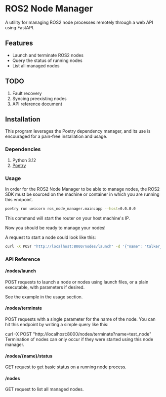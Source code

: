 # ROS2 Node Manager

A utility for managing ROS2 node processes remotely through a web API using FastAPI.

## Features

- Launch and terminate ROS2 nodes
- Query the status of running nodes
- List all managed nodes

## TODO
1. Fault recovery
2. Syncing preexisting nodes
3. API reference document

## Installation

This program leverages the Poetry dependency manager, and its use is encouraged for a pain-free installation and usage.

### Dependencies

1. Python 3.12
2. [Poetry](https://python-poetry.org/docs/#installing-with-the-official-installer)

### Usage

In order for the ROS2 Node Manager to be able to manage nodes, the ROS2 SDK must be sourced on the machine or container in which you are running this endpoint.

```bash
poetry run uvicorn ros_node_manager.main:app --host=0.0.0.0
```

This command will start the router on your host machine's IP.

Now you should be ready to manage your nodes!

A request to start a node could look like this:
```bash
curl -X POST "http://localhost:8000/nodes/launch" -d '{"name": "talker_node_example", "package": "demo_nodes_cpp", "executable": "talker"}' -H "Content-Type: application/json"
```

### API Reference
#### /nodes/launch
POST requests to launch a node or nodes using launch files, or a plain executable, with parameters if desired.

See the example in the usage section.

#### /nodes/terminate
POST requests with a single parameter for the name of the node. You can hit this endpoint by writing a simple query like this:

curl -X POST "http://localhost:8000/nodes/terminate?name=test_node"
Termination of nodes can only occur if they were started using this node manager.

#### /nodes/{name}/status
GET request to get basic status on a running node process.

#### /nodes
GET request to list all managed nodes.
